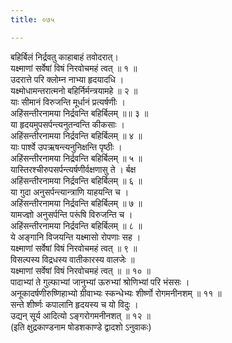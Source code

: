 ```yaml
---
title: ०७५

---
```

बहिर्बिलं निर्द्रवतु काहाबाहं तवोदरात्।  
यक्ष्माणां सर्वेषां विषं निरवोचमहं त्वत् ॥ १ ॥  
उदरात्ते परि क्लोम्न नाभ्या हृदयादधि ।  
यक्ष्मोधामन्तरात्मनो बहिर्निर्मन्त्रयामहे ॥ २ ॥  
याः सीमानं विरुजन्ति मूर्धानं प्रत्यर्षणीः ।  
अहिंसन्तीरनामया निर्द्रवन्ति बहिर्बिलम् ॥॥ ३ ॥  
या हृदयमुपसर्पन्त्यनुतन्वन्ति कीकसाः ।  
अहिंसन्तीरनामया निर्द्रवन्ति बहिर्बिलम् ॥ ४ ॥  
याः पार्श्वे उपऋषन्त्यनुनिक्षन्ति पृष्ठीः ।  
अहिंसन्तीरनामया निर्द्रवन्ति बहिर्बिलम् ॥ ५ ॥  
यास्तिरश्चीरुपसर्पन्त्यर्षणीर्वक्षणासु ते । र्बक्ष  
अहिंसन्तीरनामया निर्द्रवन्ति बहिर्बिलम् ॥ ६ ॥  
या गुदा अनुसर्पन्त्यान्त्राणि याहयन्ति च ।  
अहिंसन्तीरनामया निर्द्रवन्ति बहिर्बिलम् ॥ ७ ॥  
यामज्ज्ञो अनुसर्पन्ति परूंषि विरुजन्ति च ।  
अहिंसन्तीरनामया निर्द्रवन्ति बहिर्बिलम् ॥ ८ ॥  
ये अङ्गानि विजयन्ति यक्ष्मासो रोपणाः सह ।  
यक्ष्माणां सर्वेषां विषं निरवोचमहं त्वत् ॥ ९ ॥  
विसल्पस्य विद्रधस्य वातीकारस्य वालजेः ॥  
यक्ष्माणां सर्वेषां विषं निरवोचमहं त्वत् ॥ ॥ १० ॥  
पादाभ्यां ते गुल्फाभ्यां जानुभ्यां ऊरुभ्यां श्रोणिभ्यां परि भंससः ।  
अनूकादर्षणीरुष्णिहाभ्यो ग्रीवाभ्यः स्कन्धेभ्यः शीर्ष्णो रोगमनीनशम् ॥ ११ ॥  
सन्ते शीर्ष्णः कपालानि हृदयस्य च यो विदुः ।  
उद्यन् सूर्य आदित्यो ऽङ्गरोगमनीनशत् ॥ १२ ॥  
(इति क्षुद्रकाण्डनाम षोडशकाण्डे द्वादशो ऽनुवाकः)  